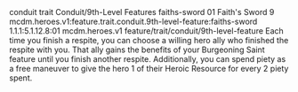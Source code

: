 <ability>
  <metadata>
    <class>conduit</class>
    <feature_type>trait</feature_type>
    <file_dpath>Conduit/9th-Level Features</file_dpath>
    <item_id>faiths-sword</item_id>
    <item_index>01</item_index>
    <item_name>Faith&apos;s Sword</item_name>
    <level>9</level>
    <scc>mcdm.heroes.v1:feature.trait.conduit.9th-level-feature:faiths-sword</scc>
    <scdc>1.1.1:5.1.12.8:01</scdc>
    <source>mcdm.heroes.v1</source>
    <type>feature/trait/conduit/9th-level-feature</type>
  </metadata>
  <effects>
    <effect type="mundane">Each time you finish a respite, you can choose a willing hero ally who finished the respite with you. That ally gains the benefits of your Burgeoning Saint feature until you finish another respite. Additionally, you can spend piety as a free maneuver to give the hero 1 of their Heroic Resource for every 2 piety spent.</effect>
  </effects>
</ability>
